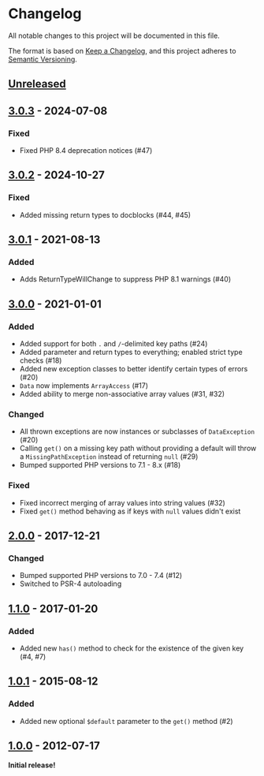# Changelog

All notable changes to this project will be documented in this file.

The format is based on [Keep a Changelog](https://keepachangelog.com/en/1.0.0/),
and this project adheres to [Semantic Versioning](https://semver.org/spec/v2.0.0.html).

## [Unreleased]

## [3.0.3] - 2024-07-08

### Fixed

 - Fixed PHP 8.4 deprecation notices (#47)

## [3.0.2] - 2024-10-27

### Fixed

 - Added missing return types to docblocks (#44, #45)

## [3.0.1] - 2021-08-13

### Added

 - Adds ReturnTypeWillChange to suppress PHP 8.1 warnings (#40)

## [3.0.0] - 2021-01-01

### Added
 - Added support for both `.` and `/`-delimited key paths (#24)
 - Added parameter and return types to everything; enabled strict type checks (#18)
 - Added new exception classes to better identify certain types of errors (#20)
 - `Data` now implements `ArrayAccess` (#17)
 - Added ability to merge non-associative array values (#31, #32)

### Changed
 - All thrown exceptions are now instances or subclasses of `DataException` (#20)
 - Calling `get()` on a missing key path without providing a default will throw a `MissingPathException` instead of returning `null` (#29)
 - Bumped supported PHP versions to 7.1 - 8.x (#18)

### Fixed
 - Fixed incorrect merging of array values into string values (#32)
 - Fixed `get()` method behaving as if keys with `null` values didn't exist

## [2.0.0] - 2017-12-21

### Changed
 - Bumped supported PHP versions to 7.0 - 7.4 (#12)
 - Switched to PSR-4 autoloading

## [1.1.0] - 2017-01-20

### Added
 - Added new `has()` method to check for the existence of the given key (#4, #7)

## [1.0.1] - 2015-08-12

### Added
 - Added new optional `$default` parameter to the `get()` method (#2)

## [1.0.0] - 2012-07-17

**Initial release!**

[Unreleased]: https://github.com/dflydev/dflydev-dot-access-data/compare/v3.0.3...main
[3.0.3]: https://github.com/dflydev/dflydev-dot-access-data/compare/v3.0.2...v3.0.3
[3.0.2]: https://github.com/dflydev/dflydev-dot-access-data/compare/v3.0.1...v3.0.2
[3.0.1]: https://github.com/dflydev/dflydev-dot-access-data/compare/v3.0.0...v3.0.1
[3.0.0]: https://github.com/dflydev/dflydev-dot-access-data/compare/v2.0.0...v3.0.0
[2.0.0]: https://github.com/dflydev/dflydev-dot-access-data/compare/v1.1.0...v2.0.0
[1.1.0]: https://github.com/dflydev/dflydev-dot-access-data/compare/v1.0.1...v1.1.0
[1.0.1]: https://github.com/dflydev/dflydev-dot-access-data/compare/v1.0.0...v1.0.1
[1.0.0]: https://github.com/dflydev/dflydev-dot-access-data/releases/tag/v1.0.0
